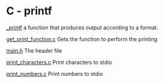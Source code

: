 # C - printf

[\_printf](./_printf.c)
a function that produces output according to a format.

[get_print_function.c](./get_print_function.c)
Gets the function to perform the printing

[main.h](./main.h)
The header file

[print_characters.c](./print_characters.c)
Print characters to stdio

[print_numbers.c](./print_numbers.c)
Print numbers to stdio
